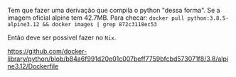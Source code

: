 


Tem que fazer uma derivação que compila o python "dessa forma". Se a imagem oficial alpine tem 42.7MB. 
Para checar:
`docker pull python:3.8.5-alpine3.12 && docker images | grep 872c3118ec53`

Então deve ser possivel fazer no `Nix`.


https://github.com/docker-library/python/blob/b84a6f991d20e01c007beff7759bfcbd573071f8/3.8/alpine3.12/Dockerfile
